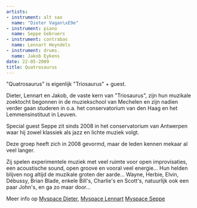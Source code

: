 ```yaml
---
artists:
- instrument: alt sax
  name: "Dieter Vagan\xE9e"
- instrument: piano
  name: Seppe Gebruers
- instrument: contrabas
  name: Lennart Heyndels
- instrument: drums.
  name: Jakob Eykens
date: 22-05-2009
title: Quatrosaurus
---
```

"Quatrosaurus" is eigenlijk "Triosaurus" + guest. 

Dieter, Lennart en Jakob, de vaste kern van "Triosaurus", zijn hun muzikale zoektocht 
begonnen in de muziekschool van Mechelen en zijn nadien verder gaan studeren in o.a. 
het conservatorium van den Haag en het Lemmensinstituut in Leuven. 

Special guest Seppe zit sinds 2008 in het conservatorium van Antwerpen waar hij zowel 
klassiek als jazz en lichte muziek volgt. 

Deze groep heeft zich in 2008 gevormd, maar de leden kennen mekaar al veel langer. 

Zij spelen experimentele muziek met veel ruimte voor open improvisaties, een acoustische 
sound, open groove en vooral veel energie... Hun helden blijven nog altijd de 
muzikale groten der aarde... Wayne, Herbie, Elvin, Débussy, Brian Blade, enkele Bill's, 
Charlie's en Scott's, natuurlijk ook een paar John's, en ga zo maar door...

Meer info op
[Myspace Dieter](http://www.myspace.com/dietervaganee),
[Myspace Lennart](http://www.myspace.com/lennartheyndels)
[Myspace Seppe](http://www.myspace.com/gebruersseppe)